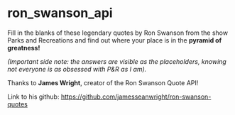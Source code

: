 # ron_swanson_api

Fill in the blanks of these legendary quotes by Ron Swanson from the show Parks and Recreations
and find out where your place is in the **pyramid of greatness!**

*(Important side note: the answers are visible as the placeholders, knowing not everyone is as obsessed with P&R as I am).*

Thanks to **James Wright**, creator of the Ron Swanson Quote API!

Link to his github: https://github.com/jamesseanwright/ron-swanson-quotes
